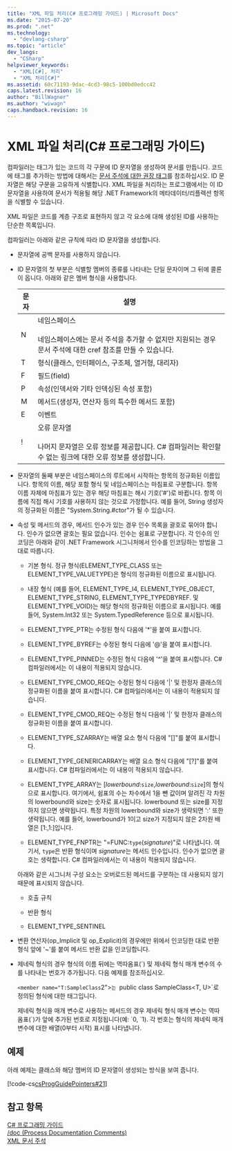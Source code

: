 ```yaml
---
title: "XML 파일 처리(C# 프로그래밍 가이드) | Microsoft Docs"
ms.date: "2015-07-20"
ms.prod: ".net"
ms.technology: 
  - "devlang-csharp"
ms.topic: "article"
dev_langs: 
  - "CSharp"
helpviewer_keywords: 
  - "XML[C#], 처리"
  - "XML 처리[C#]"
ms.assetid: 60c71193-9dac-4cd3-98c5-100bd0edcc42
caps.latest.revision: 16
author: "BillWagner"
ms.author: "wiwagn"
caps.handback.revision: 16
---
```

# XML 파일 처리(C# 프로그래밍 가이드)
컴파일러는 태그가 있는 코드의 각 구문에 ID 문자열을 생성하여 문서를 만듭니다.  코드에 태그를 추가하는 방법에 대해서는 [문서 주석에 대한 권장 태그](../../../csharp/programming-guide/xmldoc/recommended-tags-for-documentation-comments.md)를 참조하십시오. ID 문자열은 해당 구문을 고유하게 식별합니다.  XML 파일을 처리하는 프로그램에서는 이 ID 문자열을 사용하여 문서가 적용될 해당 .NET Framework의 메타데이터\/리플렉션 항목을 식별할 수 있습니다.  
  
 XML 파일은 코드를 계층 구조로 표현하지 않고 각 요소에 대해 생성된 ID를 사용하는 단순한 목록입니다.  
  
 컴파일러는 아래와 같은 규칙에 따라 ID 문자열을 생성합니다.  
  
-   문자열에 공백 문자를 사용하지 않습니다.  
  
-   ID 문자열의 첫 부분은 식별할 멤버의 종류를 나타내는 단일 문자이며 그 뒤에 콜론이 옵니다.  아래와 같은 멤버 형식을 사용합니다.  
  
    |문자|설명|  
    |--------|--------|  
    |N|네임스페이스<br /><br /> 네임스페이스에는 문서 주석을 추가할 수 없지만 지원되는 경우 문서 주석에 대한 cref 참조를 만들 수 있습니다.|  
    |T|형식\(클래스, 인터페이스, 구조체, 열거형, 대리자\)|  
    |F|필드\(field\)|  
    |P|속성\(인덱서와 기타 인덱싱된 속성 포함\)|  
    |M|메서드\(생성자, 연산자 등의 특수한 메서드 포함\)|  
    |E|이벤트|  
    |\!|오류 문자열<br /><br /> 나머지 문자열은 오류 정보를 제공합니다.  C\# 컴파일러는 확인할 수 없는 링크에 대한 오류 정보를 생성합니다.|  
  
-   문자열의 둘째 부분은 네임스페이스의 루트에서 시작하는 항목의 정규화된 이름입니다.  항목의 이름, 해당 포함 형식 및 네임스페이스는 마침표로 구분합니다.  항목 이름 자체에 마침표가 있는 경우 해당 마침표는 해시 기호\('\#'\)로 바뀝니다.  항목 이름에 직접 해시 기호를 사용하지 않는 것으로 가정합니다.  예를 들어, String 생성자의 정규화된 이름은 "System.String.\#ctor"가 될 수 있습니다.  
  
-   속성 및 메서드의 경우, 메서드 인수가 있는 경우 인수 목록을 괄호로 묶어야 합니다.  인수가 없으면 괄호는 필요 없습니다.  인수는 쉼표로 구분합니다.  각 인수의 인코딩은 아래와 같이 .NET Framework 시그니처에서 인수를 인코딩하는 방법을 그대로 따릅니다.  
  
    -   기본 형식.  정규 형식\(ELEMENT\_TYPE\_CLASS 또는 ELEMENT\_TYPE\_VALUETYPE\)은 형식의 정규화된 이름으로 표시됩니다.  
  
    -   내장 형식 \(예를 들어, ELEMENT\_TYPE\_I4, ELEMENT\_TYPE\_OBJECT, ELEMENT\_TYPE\_STRING, ELEMENT\_TYPE\_TYPEDBYREF.  및  ELEMENT\_TYPE\_VOID\)는 해당 형식의 정규화된 이름으로 표시됩니다.  예를 들어, System.Int32 또는 System.TypedReference 등으로 표시됩니다.  
  
    -   ELEMENT\_TYPE\_PTR는 수정된 형식 다음에 '\*'을 붙여 표시합니다.  
  
    -   ELEMENT\_TYPE\_BYREF는 수정된 형식 다음에 '@'을 붙여 표시합니다.  
  
    -   ELEMENT\_TYPE\_PINNED는 수정된 형식 다음에 '^'을 붙여 표시합니다.  C\# 컴파일러에서는 이 내용이 적용되지 않습니다.  
  
    -   ELEMENT\_TYPE\_CMOD\_REQ는 수정된 형식 다음에 '&#124;' 및 한정자 클래스의 정규화된 이름을 붙여 표시합니다.  C\# 컴파일러에서는 이 내용이 적용되지 않습니다.  
  
    -   ELEMENT\_TYPE\_CMOD\_REQ는 수정된 형식 다음에 '&#124;' 및 한정자 클래스의 정규화된 이름을 붙여 표시합니다.  
  
    -   ELEMENT\_TYPE\_SZARRAY는 배열 요소 형식 다음에 "\[\]"를 붙여 표시합니다.  
  
    -   ELEMENT\_TYPE\_GENERICARRAY는 배열 요소 형식 다음에 "\[?\]"를 붙여 표시합니다.  C\# 컴파일러에서는 이 내용이 적용되지 않습니다.  
  
    -   ELEMENT\_TYPE\_ARRAY는 \[*lowerbound*:`size`,*lowerbound*:`size`\]의 형식으로 표시합니다. 여기에서, 쉼표의 수는 차수에서 1을 뺀 값이며 알려진 각 차원의 lowerbound와 size는 숫자로 표시됩니다.  lowerbound 또는 size를 지정하지 않으면 생략됩니다.  특정 차원의 lowerbound와 size가 생략되면 ':' 또한 생략됩니다.  예를 들어, lowerbound가 1이고 size가 지정되지 않은 2차원 배열은 \[1:,1:\]입니다.  
  
    -   ELEMENT\_TYPE\_FNPTR는 "\=FUNC:`type`\(*signature*\)"로 나타냅니다. 여기서, `type`은 반환 형식이며 *signature*는 메서드 인수입니다.  인수가 없으면 괄호는 생략합니다.  C\# 컴파일러에서는 이 내용이 적용되지 않습니다.  
  
     아래와 같은 시그니처 구성 요소는 오버로드된 메서드를 구분하는 데 사용되지 않기 때문에 표시되지 않습니다.  
  
    -   호출 규칙  
  
    -   반환 형식  
  
    -   ELEMENT\_TYPE\_SENTINEL  
  
-   변환 연산자\(op\_Implicit 및 op\_Explicit\)의 경우에만 위에서 인코딩한 대로 반환 형식 앞에 '~'를 붙여 메서드 반환 값을 인코딩합니다.  
  
-   제네릭 형식의 경우 형식의 이름 뒤에는 역따옴표\(\`\) 및 제네릭 형식 매개 변수의 수를 나타내는 번호가 추가됩니다.  다음 예제를 참조하십시오.  
  
     `<member name="T:SampleClass`2">`는 `public class SampleClass<T, U>`로 정의된 형식에 대한 태그입니다.  
  
     제네릭 형식을 매개 변수로 사용하는 메서드의 경우 제네릭 형식 매개 변수는 역따옴표\(\`\)가 앞에 추가된 번호로 지정됩니다\(예: \`0, \`1\).  각 번호는 형식의 제네릭 매개 변수에 대한 배열\(0부터 시작\) 표시를 나타냅니다.  
  
## 예제  
 아래 예제는 클래스와 해당 멤버의 ID 문자열이 생성되는 방식을 보여 줍니다.  
  
 [!code-cs[csProgGuidePointers#21](../../../csharp/programming-guide/unsafe-code-pointers/codesnippet/CSharp/processing-the-xml-file_1.cs)]  
  
## 참고 항목  
 [C\# 프로그래밍 가이드](../../../csharp/programming-guide/index.md)   
 [\/doc \(Process Documentation Comments\)](../../../csharp/language-reference/compiler-options/doc-compiler-option.md)   
 [XML 문서 주석](../../../csharp/programming-guide/xmldoc/xml-documentation-comments.md)